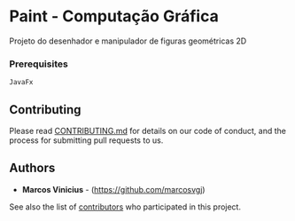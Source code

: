 # Paint - Computação Gráfica	

Projeto do desenhador e manipulador de figuras geométricas 2D

### Prerequisites
```
JavaFx
```
## Contributing

Please read [CONTRIBUTING.md](https://gist.github.com/PurpleBooth/b24679402957c63ec426) for details on our code of conduct, and the process for submitting pull requests to us.

## Authors

* **Marcos Vinicius** - (https://github.com/marcosvgj)

See also the list of [contributors](https://github.com/your/project/contributors) who participated in this project.

